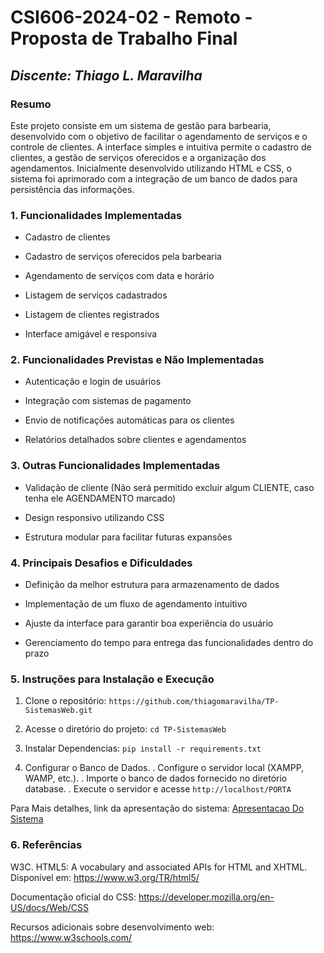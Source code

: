 # **CSI606-2024-02 - Remoto - Proposta de Trabalho Final**

## *Discente: Thiago L. Maravilha*

### Resumo

Este projeto consiste em um sistema de gestão para barbearia, desenvolvido com o objetivo de facilitar o agendamento de serviços e o controle de clientes. A interface simples e intuitiva permite o cadastro de clientes, a gestão de serviços oferecidos e a organização dos agendamentos. Inicialmente desenvolvido utilizando HTML e CSS, o sistema foi aprimorado com a integração de um banco de dados para persistência das informações.

<!-- Apresentar o tema. -->
### 1. Funcionalidades Implementadas

- Cadastro de clientes

- Cadastro de serviços oferecidos pela barbearia

- Agendamento de serviços com data e horário

- Listagem de serviços cadastrados

- Listagem de clientes registrados

- Interface amigável e responsiva
### 2. Funcionalidades Previstas e Não Implementadas

- Autenticação e login de usuários

- Integração com sistemas de pagamento

- Envio de notificações automáticas para os clientes

- Relatórios detalhados sobre clientes e agendamentos

<!-- Apresentar restrições de funcionalidades e de escopo. -->
### 3. Outras Funcionalidades Implementadas

- Validação de cliente (Não será permitido excluir algum CLIENTE, caso tenha ele AGENDAMENTO marcado)

- Design responsivo utilizando CSS

- Estrutura modular para facilitar futuras expansões

### 4. Principais Desafios e Dificuldades

- Definição da melhor estrutura para armazenamento de dados

- Implementação de um fluxo de agendamento intuitivo

- Ajuste da interface para garantir boa experiência do usuário

- Gerenciamento do tempo para entrega das funcionalidades dentro do prazo

### 5. Instruções para Instalação e Execução

1. Clone o repositório:
``` https://github.com/thiagomaravilha/TP-SistemasWeb.git ```

2. Acesse o diretório do projeto:
``` cd TP-SistemasWeb ```

3. Instalar Dependencias:
``` pip install -r requirements.txt ```

4. Configurar o Banco de Dados.
  . Configure o servidor local (XAMPP, WAMP, etc.).
  . Importe o banco de dados fornecido no diretório database.
  . Execute o servidor e acesse ``` http://localhost/PORTA ```

Para Mais detalhes, link da apresentação do sistema:
[Apresentacao Do Sistema](https://drive.google.com/file/d/1wDqRlHjKiOnRGGGAJvy0ZfGCNmbt627v/view?usp=sharing)



### 6. Referências

W3C. HTML5: A vocabulary and associated APIs for HTML and XHTML. Disponível em: https://www.w3.org/TR/html5/

Documentação oficial do CSS: https://developer.mozilla.org/en-US/docs/Web/CSS

Recursos adicionais sobre desenvolvimento web: https://www.w3schools.com/
